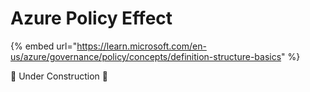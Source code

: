 # Azure Policy Effect

&#x20;                                 &#x20;

{% embed url="https://learn.microsoft.com/en-us/azure/governance/policy/concepts/definition-structure-basics" %}

🚧 Under Construction 🚧
